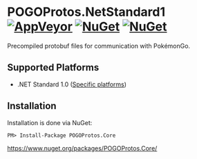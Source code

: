 # POGOProtos.NetStandard1 [![AppVeyor](https://img.shields.io/appveyor/ci/AeonLucid/pogoprotos-netstandard1/master.svg?maxAge=60)](https://ci.appveyor.com/project/AeonLucid/pogoprotos-netstandard1)  [![NuGet](https://img.shields.io/nuget/v/POGOProtos.Core.svg?maxAge=60)](https://www.nuget.org/packages/POGOProtos.Core) [![NuGet](https://img.shields.io/nuget/vpre/POGOProtos.NetStandard1.svg?maxAge=60)](https://www.nuget.org/packages/POGOProtos.Core)

Precompiled protobuf files for communication with PokémonGo.

## Supported Platforms

* .NET Standard 1.0 ([Specific platforms](https://github.com/dotnet/corefx/blob/master/Documentation/architecture/net-platform-standard.md#mapping-the-net-platform-standard-to-platforms))

## Installation
Installation is done via NuGet:

    PM> Install-Package POGOProtos.Core
    
https://www.nuget.org/packages/POGOProtos.Core/
